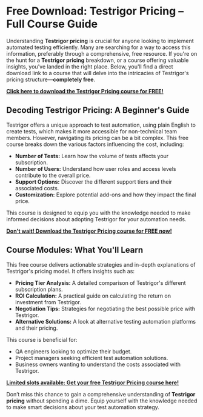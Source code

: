 # Free Download: Testrigor Pricing – Full Course Guide

Understanding **Testrigor pricing** is crucial for anyone looking to implement automated testing efficiently. Many are searching for a way to access this information, preferably through a comprehensive, free resource. If you're on the hunt for a **Testrigor pricing** breakdown, or a course offering valuable insights, you've landed in the right place. Below, you'll find a direct download link to a course that will delve into the intricacies of Testrigor's pricing structure—**completely free**.

[**Click here to download the Testrigor Pricing course for FREE!**](https://udemywork.com/testrigor-pricing)

## Decoding Testrigor Pricing: A Beginner's Guide

Testrigor offers a unique approach to test automation, using plain English to create tests, which makes it more accessible for non-technical team members. However, navigating its pricing can be a bit complex. This free course breaks down the various factors influencing the cost, including:

*   **Number of Tests:** Learn how the volume of tests affects your subscription.
*   **Number of Users:** Understand how user roles and access levels contribute to the overall price.
*   **Support Options:** Discover the different support tiers and their associated costs.
*   **Customization:** Explore potential add-ons and how they impact the final price.

This course is designed to equip you with the knowledge needed to make informed decisions about adopting Testrigor for your automation needs.

[**Don't wait! Download the Testrigor Pricing course for FREE now!**](https://udemywork.com/testrigor-pricing)

## Course Modules: What You'll Learn

This free course delivers actionable strategies and in-depth explanations of Testrigor's pricing model. It offers insights such as:

*   **Pricing Tier Analysis:** A detailed comparison of Testrigor's different subscription plans.
*   **ROI Calculation:** A practical guide on calculating the return on investment from Testrigor.
*   **Negotiation Tips:** Strategies for negotiating the best possible price with Testrigor.
*   **Alternative Solutions:** A look at alternative testing automation platforms and their pricing.

This course is beneficial for:

*   QA engineers looking to optimize their budget.
*   Project managers seeking efficient test automation solutions.
*   Business owners wanting to understand the costs associated with Testrigor.

[**Limited slots available: Get your free Testrigor Pricing course here!**](https://udemywork.com/testrigor-pricing)

Don’t miss this chance to gain a comprehensive understanding of **Testrigor pricing** without spending a dime. Equip yourself with the knowledge needed to make smart decisions about your test automation strategy.
